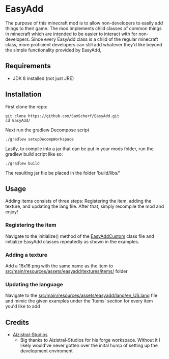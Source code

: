 # EasyAdd

The purpose of this minecraft mod is to allow non-developers to easily add things to their game. The mod implements child classes of common things in minecraft which are intended to be easier to interact with for non-developers. Since every EasyAdd class is a child of the regular minecraft class, more proficient developers can still add whatever they'd like beyond the simple functionality provided by EasyAdd,

## Requirements

- JDK 8 installed (not just JRE)

## Installation

First clone the repo:

```
git clone https://github.com/SamScherf/EasyAdd.git
cd EasyAdd/
```

Next run the gradlew Decompose script

```
./gradlew setupDecompWorkspace
```

Lastly, to compile into a jar that can be put in your mods folder, run the gradlew build script like so:

```
./gradlew build
```

The resulting jar file be placed in the folder 'build/libs/'

## Usage

Adding items consists of three steps: Registering the item, adding the texture, and updating the lang file. After that, simply recompile the mod and enjoy!

### Registering the item

Navigate to the initialize() method of the [EasyAddCustom](src/main/java/com/integral/easyadd/EasyAddCustom.java) class file and initialize EasyAdd classes repeatedly as shown in the examples.

### Adding a texture

Add a 16x16 png with the same name as the item to [src/main/resources/assets/easyadd/textures/items/](/src/main/resources/assets/easyadd/textures/items/) folder

### Updating the language

Navigate to the [src/main/resources/assets/easyadd/lang/en_US.lang](/src/main/resources/assets/easyadd/lang/en_US.lang) file and mimic the given examples under the 'Items' section for every item you'd like to add


## Credits

- [Aizistral-Studios](https://github.com/Aizistral-Studios/ForgeWorkspaceSetup)
  - Big thanks to Aizistral-Studios for his forge workspace. Without it I likely would've never gotten over the inital hump of setting up the development enviroment
